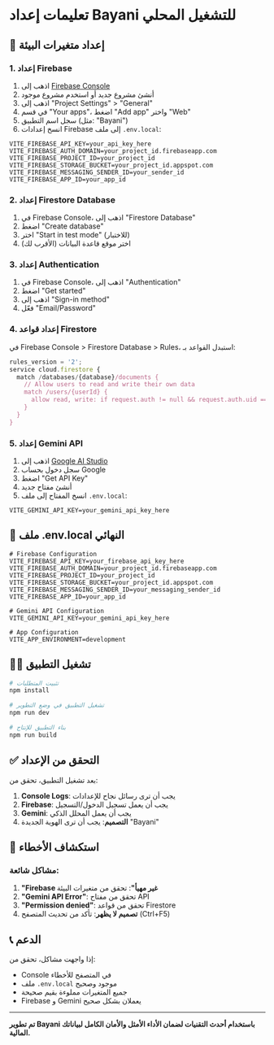 # تعليمات إعداد Bayani للتشغيل المحلي

## 🚀 إعداد متغيرات البيئة

### 1. إعداد Firebase

1. اذهب إلى [Firebase Console](https://console.firebase.google.com/)
2. أنشئ مشروع جديد أو استخدم مشروع موجود
3. اذهب إلى "Project Settings" > "General"
4. في قسم "Your apps"، اضغط "Add app" واختر "Web"
5. سجل اسم التطبيق (مثل: "Bayani")
6. انسخ إعدادات Firebase إلى ملف `.env.local`:

```env
VITE_FIREBASE_API_KEY=your_api_key_here
VITE_FIREBASE_AUTH_DOMAIN=your_project_id.firebaseapp.com
VITE_FIREBASE_PROJECT_ID=your_project_id
VITE_FIREBASE_STORAGE_BUCKET=your_project_id.appspot.com
VITE_FIREBASE_MESSAGING_SENDER_ID=your_sender_id
VITE_FIREBASE_APP_ID=your_app_id
```

### 2. إعداد Firestore Database

1. في Firebase Console، اذهب إلى "Firestore Database"
2. اضغط "Create database"
3. اختر "Start in test mode" (للاختبار)
4. اختر موقع قاعدة البيانات (الأقرب لك)

### 3. إعداد Authentication

1. في Firebase Console، اذهب إلى "Authentication"
2. اضغط "Get started"
3. اذهب إلى "Sign-in method"
4. فعّل "Email/Password"

### 4. إعداد قواعد Firestore

في Firebase Console > Firestore Database > Rules، استبدل القواعد بـ:

```javascript
rules_version = '2';
service cloud.firestore {
  match /databases/{database}/documents {
    // Allow users to read and write their own data
    match /users/{userId} {
      allow read, write: if request.auth != null && request.auth.uid == userId;
    }
  }
}
```

### 5. إعداد Gemini API

1. اذهب إلى [Google AI Studio](https://aistudio.google.com/)
2. سجل دخول بحساب Google
3. اضغط "Get API Key"
4. أنشئ مفتاح جديد
5. انسخ المفتاح إلى ملف `.env.local`:

```env
VITE_GEMINI_API_KEY=your_gemini_api_key_here
```

## 📁 ملف .env.local النهائي

```env
# Firebase Configuration
VITE_FIREBASE_API_KEY=your_firebase_api_key_here
VITE_FIREBASE_AUTH_DOMAIN=your_project_id.firebaseapp.com
VITE_FIREBASE_PROJECT_ID=your_project_id
VITE_FIREBASE_STORAGE_BUCKET=your_project_id.appspot.com
VITE_FIREBASE_MESSAGING_SENDER_ID=your_messaging_sender_id
VITE_FIREBASE_APP_ID=your_app_id

# Gemini API Configuration
VITE_GEMINI_API_KEY=your_gemini_api_key_here

# App Configuration
VITE_APP_ENVIRONMENT=development
```

## 🏃‍♂️ تشغيل التطبيق

```bash
# تثبيت المتطلبات
npm install

# تشغيل التطبيق في وضع التطوير
npm run dev

# بناء التطبيق للإنتاج
npm run build
```

## ✅ التحقق من الإعداد

بعد تشغيل التطبيق، تحقق من:

1. **Console Logs**: يجب أن ترى رسائل نجاح للإعدادات
2. **Firebase**: يجب أن يعمل تسجيل الدخول/التسجيل
3. **Gemini**: يجب أن يعمل المحلل الذكي
4. **التصميم**: يجب أن ترى الهوية الجديدة "Bayani"

## 🔧 استكشاف الأخطاء

### مشاكل شائعة:

1. **"Firebase غير مهيأ"**: تحقق من متغيرات البيئة
2. **"Gemini API Error"**: تحقق من مفتاح API
3. **"Permission denied"**: تحقق من قواعد Firestore
4. **تصميم لا يظهر**: تأكد من تحديث المتصفح (Ctrl+F5)

## 📞 الدعم

إذا واجهت مشاكل، تحقق من:
- Console في المتصفح للأخطاء
- ملف `.env.local` موجود وصحيح
- جميع المتغيرات مملوءة بقيم صحيحة
- Firebase و Gemini يعملان بشكل صحيح

---

**تم تطوير Bayani باستخدام أحدث التقنيات لضمان الأداء الأمثل والأمان الكامل لبياناتك المالية.**


